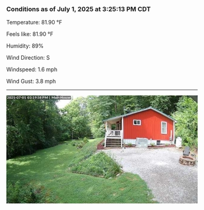 ### Conditions as of July 1, 2025 at 3:25:13 PM CDT 

Temperature: 81.90 &deg;F

Feels like: 81.90 &deg;F

Humidity: 89%

Wind Direction: S

Windspeed: 1.6 mph

Wind Gust: 3.8 mph

---

<img src="./images/latest.jpeg"/>

